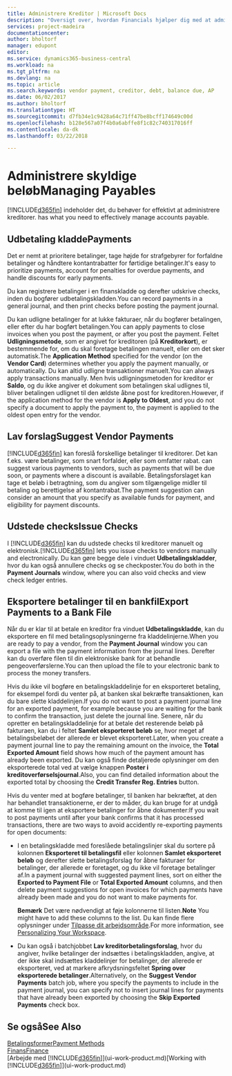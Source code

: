 ```yaml
---
title: Administrere Kreditor | Microsoft Docs
description: "Oversigt over, hvordan Financials hjælper dig med at administrere kreditorer (Kreditor), herunder kreditorbetalinger, kreditorerne, gæld og forfalden saldo."
services: project-madeira
documentationcenter: 
author: bholtorf
manager: edupont
editor: 
ms.service: dynamics365-business-central
ms.workload: na
ms.tgt_pltfrm: na
ms.devlang: na
ms.topic: article
ms.search.keywords: vendor payment, creditor, debt, balance due, AP
ms.date: 06/02/2017
ms.author: bholtorf
ms.translationtype: HT
ms.sourcegitcommit: d7fb34e1c9428a64c71ff47be8bcff174649c00d
ms.openlocfilehash: b128e567a07f4b0a6abffe8f1c82c740317016ff
ms.contentlocale: da-dk
ms.lasthandoff: 03/22/2018

---
```

# <a name="managing-payables"></a><span data-ttu-id="b8987-103">Administrere skyldige beløb</span><span class="sxs-lookup"><span data-stu-id="b8987-103">Managing Payables</span></span>
[!INCLUDE[d365fin](includes/d365fin_md.md)]<span data-ttu-id="b8987-104"> indeholder det, du behøver for effektivt at administrere kreditorer.</span><span class="sxs-lookup"><span data-stu-id="b8987-104"> has what you need to effectively manage accounts payable.</span></span>  

## <a name="payments"></a><span data-ttu-id="b8987-105">Udbetaling kladde</span><span class="sxs-lookup"><span data-stu-id="b8987-105">Payments</span></span>
<span data-ttu-id="b8987-106">Det er nemt at prioritere betalinger, tage højde for strafgebyrer for forfaldne betalinger og håndtere kontantrabatter for førtidige betalinger.</span><span class="sxs-lookup"><span data-stu-id="b8987-106">It's easy to prioritize payments, account for penalties for overdue payments, and handle discounts for early payments.</span></span>

<span data-ttu-id="b8987-107">Du kan registrere betalinger i en finanskladde og derefter udskrive checks, inden du bogfører udbetalingskladden.</span><span class="sxs-lookup"><span data-stu-id="b8987-107">You can record payments in a general journal, and then print checks before posting the payment journal.</span></span>

<span data-ttu-id="b8987-108">Du kan udligne betalinger for at lukke fakturaer, når du bogfører betalingen, eller efter du har bogført betalingen.</span><span class="sxs-lookup"><span data-stu-id="b8987-108">You can apply payments to close invoices when you post the payment, or after you post the payment.</span></span> <span data-ttu-id="b8987-109">Feltet **Udligningsmetode**, som er angivet for kreditoren (på **Kreditorkort**), er bestemmende for, om du skal foretage betalingen manuelt, eller om det sker automatisk.</span><span class="sxs-lookup"><span data-stu-id="b8987-109">The **Application Method** specified for the vendor (on the **Vendor Card**) determines whether you apply the payment manually, or automatically.</span></span> <span data-ttu-id="b8987-110">Du kan altid udligne transaktioner manuelt.</span><span class="sxs-lookup"><span data-stu-id="b8987-110">You can always apply transactions manually.</span></span> <span data-ttu-id="b8987-111">Men hvis udligningsmetoden for kreditor er **Saldo**, og du ikke angiver et dokument som betalingen skal udlignes til, bliver betalingen udlignet til den ældste åbne post for kreditoren.</span><span class="sxs-lookup"><span data-stu-id="b8987-111">However, if the application method for the vendor is **Apply to Oldest**, and you do not specify a document to apply the payment to, the payment is applied to the oldest open entry for the vendor.</span></span>

## <a name="suggest-vendor-payments"></a><span data-ttu-id="b8987-112">Lav forslag</span><span class="sxs-lookup"><span data-stu-id="b8987-112">Suggest Vendor Payments</span></span>
[!INCLUDE[d365fin](includes/d365fin_md.md)]<span data-ttu-id="b8987-113"> kan foreslå forskellige betalinger til kreditorer. Det kan f.eks. være betalinger, som snart forfalder, eller som omfatter rabat.</span><span class="sxs-lookup"><span data-stu-id="b8987-113"> can suggest various payments to vendors, such as payments that will be due soon, or payments where a discount is available.</span></span> <span data-ttu-id="b8987-114">Betalingsforslaget kan tage et beløb i betragtning, som du angiver som tilgængelige midler til betaling og berettigelse af kontantrabat.</span><span class="sxs-lookup"><span data-stu-id="b8987-114">The payment suggestion can consider an amount that you specify as available funds for payment, and eligibility for payment discounts.</span></span>

## <a name="issue-checks"></a><span data-ttu-id="b8987-115">Udstede checks</span><span class="sxs-lookup"><span data-stu-id="b8987-115">Issue Checks</span></span>
<span data-ttu-id="b8987-116">I [!INCLUDE[d365fin](includes/d365fin_md.md)] kan du udstede checks til kreditorer manuelt og elektronisk.</span><span class="sxs-lookup"><span data-stu-id="b8987-116">[!INCLUDE[d365fin](includes/d365fin_md.md)] lets you issue checks to vendors manually and electronically.</span></span> <span data-ttu-id="b8987-117">Du kan gøre begge dele i vinduet **Udbetalingskladder**, hvor du kan også annullere checks og se checkposter.</span><span class="sxs-lookup"><span data-stu-id="b8987-117">You do both in the **Payment Journals** window, where you can also void checks and view check ledger entries.</span></span>

## <a name="export-payments-to-a-bank-file"></a><span data-ttu-id="b8987-118">Eksportere betalinger til en bankfil</span><span class="sxs-lookup"><span data-stu-id="b8987-118">Export Payments to a Bank File</span></span>
<span data-ttu-id="b8987-119">Når du er klar til at betale en kreditor fra vinduet **Udbetalingskladde**, kan du eksportere en fil med betalingsoplysningerne fra kladdelinjerne.</span><span class="sxs-lookup"><span data-stu-id="b8987-119">When you are ready to pay a vendor, from the **Payment Journal** window you can export a file with the payment information from the journal lines.</span></span> <span data-ttu-id="b8987-120">Derefter kan du overføre filen til din elektroniske bank for at behandle pengeoverførslerne.</span><span class="sxs-lookup"><span data-stu-id="b8987-120">You can then upload the file to your electronic bank to process the money transfers.</span></span>

<span data-ttu-id="b8987-121">Hvis du ikke vil bogføre en betalingskladdelinje for en eksporteret betaling, for eksempel fordi du venter på, at banken skal bekræfte transaktionen, kan du bare slette kladdelinjen.</span><span class="sxs-lookup"><span data-stu-id="b8987-121">If you do not want to post a payment journal line for an exported payment, for example because you are waiting for the bank to confirm the transaction, just delete the journal line.</span></span> <span data-ttu-id="b8987-122">Senere, når du opretter en betalingskladdelinje for at betale det resterende beløb på fakturaen, kan du i feltet **Samlet eksporteret beløb** se, hvor meget af betalingsbeløbet der allerede er blevet eksporteret.</span><span class="sxs-lookup"><span data-stu-id="b8987-122">Later, when you create a payment journal line to pay the remaining amount on the invoice, the **Total Exported Amount** field shows how much of the payment amount has already been exported.</span></span> <span data-ttu-id="b8987-123">Du kan også finde detaljerede oplysninger om den eksporterede total ved at vælge knappen **Poster i kreditoverførselsjournal**.</span><span class="sxs-lookup"><span data-stu-id="b8987-123">Also, you can find detailed information about the exported total by choosing the **Credit Transfer Reg. Entries** button.</span></span>

<span data-ttu-id="b8987-124">Hvis du venter med at bogføre betalinger, til banken har bekræftet, at den har behandlet transaktionerne, er der to måder, du kan bruge for at undgå at komme til igen at eksportere betalinger for åbne dokumenter:</span><span class="sxs-lookup"><span data-stu-id="b8987-124">If you wait to post payments until after your bank confirms that it has processed transactions, there are two ways to avoid accidently re-exporting payments for open documents:</span></span>  

* <span data-ttu-id="b8987-125">I en betalingskladde med foreslåede betalingslinjer skal du sortere på kolonnen **Eksporteret til betalingsfil** eller kolonnen **Samlet eksporteret beløb** og derefter slette betalingsforslag for åbne fakturaer for betalinger, der allerede er foretaget, og du ikke vil foretage betalinger af.</span><span class="sxs-lookup"><span data-stu-id="b8987-125">In a payment journal with suggested payment lines, sort on either the **Exported to Payment File** or **Total Exported Amount** columns, and then delete payment suggestions for open invoices for which payments have already been made and you do not want to make payments for.</span></span>

    <span data-ttu-id="b8987-126">**Bemærk** Det være nødvendigt at føje kolonnerne til listen.</span><span class="sxs-lookup"><span data-stu-id="b8987-126">**Note** You might have to add these columns to the list.</span></span> <span data-ttu-id="b8987-127">Du kan finde flere oplysninger under [Tilpasse dit arbejdsområde](ui-personalization-user.md).</span><span class="sxs-lookup"><span data-stu-id="b8987-127">For more information, see [Personalizing Your Workspace](ui-personalization-user.md).</span></span>  
* <span data-ttu-id="b8987-128">Du kan også i batchjobbet **Lav kreditorbetalingsforslag**, hvor du angiver, hvilke betalinger der indsættes i betalingskladden, angive, at der ikke skal indsættes kladdelinjer for betalinger, der allerede er eksporteret, ved at markere afkrydsningsfeltet **Spring over eksporterede betalinger**.</span><span class="sxs-lookup"><span data-stu-id="b8987-128">Alternatively, on the **Suggest Vendor Payments** batch job, where you specify the payments to include in the payment journal, you can specify not to insert journal lines for payments that have already been exported by choosing the **Skip Exported Payments** check box.</span></span>

## <a name="see-also"></a><span data-ttu-id="b8987-129">Se også</span><span class="sxs-lookup"><span data-stu-id="b8987-129">See Also</span></span>
[<span data-ttu-id="b8987-130">Betalingsformer</span><span class="sxs-lookup"><span data-stu-id="b8987-130">Payment Methods</span></span>](finance-payment-methods.md)  
[<span data-ttu-id="b8987-131">Finans</span><span class="sxs-lookup"><span data-stu-id="b8987-131">Finance</span></span>](finance.md)  
<span data-ttu-id="b8987-132">[Arbejde med [!INCLUDE[d365fin](includes/d365fin_md.md)]](ui-work-product.md)</span><span class="sxs-lookup"><span data-stu-id="b8987-132">[Working with [!INCLUDE[d365fin](includes/d365fin_md.md)]](ui-work-product.md)</span></span>

